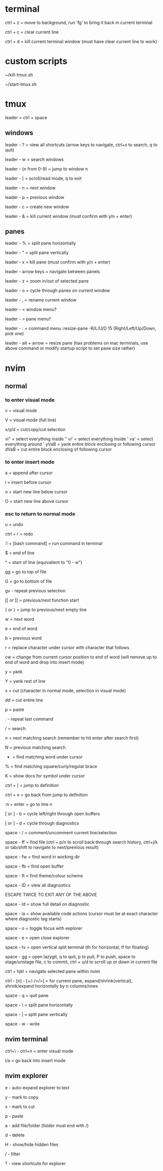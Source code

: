 # terminal

ctrl + z = move to background, run 'fg' to bring it back in current terminal

ctrl + c = clear current line

ctrl + d = kill current terminal window (must have clear current line to work)

# custom scripts

~/kill-tmux.sh

~/start-tmux.sh

# tmux

leader = ctrl + space

## windows
leader - ? = view all shortcuts (arrow keys to navigate, ctrl+s to search, q to quit)

leader - w = search windows

leader - (n from 0-9) = jump to window n

leader - [ = scroll/read mode, q to exit

leader - n = next window

leader - p = previous window

leader - c = create new window

leader - & = kill current window (must confirm with y/n + enter)


## panes

leader - % = split pane horizontally

leader - " = split pane vertically

leader - x = kill pane (must confirm with y/n + enter)

leader - arrow keys = navigate between panels

leader - z = zoom in/out of selected pane

leader - o = cycle through panes on current window

leader - , = rename current window

leader - < window menu?

leader - > pane menu?

leader - : = command menu
    :resize-pane -R/L/U/D 15
        (Right/Left/Up/Down, pick one)

leader - alt + arrow = resize pane (has problems on mac terminals, use above command or modify startup script to set pane size rather)

# nvim

## normal

### to enter visual mode

v = visual mode

V = visual mode (full line)

x/y/d = cut/copy/cut selection

vi" = select everything inside "
vi' = select everything inside '
va' = select everything around '
yVaB = yank entire block enclosing or following cursor
dVaB = cut entire block enclosing of following cursor

### to enter insert mode

a = append after cursor

i = insert before cursor

o = start new line below cursor

O = start new line above cursor

### esc to return to normal mode

u = undo

ctrl + r = redo

:! + [bash command] = run command in terminal

$ = end of line

^ = start of line (equivalient to "0 - w")

gg = go to top of file

G = go to bottom of file

gv - repeat previous selection

[[ or ]] = previous/next function start

{ or } = jump to previous/next empty line

w = next word

e = end of word

b = previous word

r = replace character under cursor with character that follows

cw = change from current cursor position to end of word (will remove up to end of word and drop into insert mode)

y = yank

Y = yank rest of line

x = cut (character in normal mode, selection in visual mode)

dd = cut entire line

p = paste

. - repeat last command

/ = search

n = next matching search (remember to hit enter after search first)

N = previous matching search

* = find matching word under cursor

% = find matching square/curly/regular brace

K = show docs for symbol under cursor

ctrl + ] = jump to definition

ctrl + o = go back from jump to definition

:n + enter = go to line n

[ or ] - b = cycle left/right through open buffers

[ or ] - d = cycle through diagnostics

space - / = comment/uncomment current line/selection

space - ff = find file (ctrl + p/n to scroll back through search history, ctrl+j/k or tab/shift to navigate to next/previous result)

space - fw = find word in working dir

space - fb = find open buffer

space - ft = find theme/colour scheme

space - lD = view all diagnostics

ESCAPE TWICE TO EXIT ANY OF THE ABOVE

space - ld = show full detail on diagnostic

space - la = show available code actions (cursor must be at exact character where diagnostic tag starts)

space - o = toggle focus with explorer

space - e = open close explorer

space - tv = open vertical split terminal (th for horizontal, tf for floating)

space - gg = open lazygit, q to quit, p to pull, P to push, space to stage/unstage file, c to commit, ctrl + u/d to scroll up or down in current file

ctrl + hjkl = navigate selected pane within nvim

ctrl - [n] - [+/-/</>] = for current pane, expand/shrink(vertical), shrink/expand horizontally by n columns/rows

space - q = quit pane

space - \ = split pane horizontally

space - | = split pane vertically

space - w - write



## nvim terminal

ctrl+\ - ctrl+n = enter visual mode

i/a = go back into insert mode

## nvim explorer

e - auto-expand explorer to text

y - mark to copy

x - mark to cut

p - paste

a - add file/folder (folder must end with /)

d - delete

H - show/hide hidden files

/ - filter

? - view shortcuts for explorer
